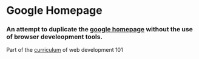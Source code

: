 # Google Homepage

### An attempt to duplicate the [google homepage](https://web.archive.org/web/20191130234759/https://www.google.com/) without the use of browser develeopment tools.     


Part of the [curriculum](https://github.com/TheOdinProject/curriculum/blob/master/web_development_101/the_front_end/project_html_css.md) of web development 101